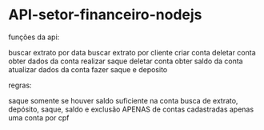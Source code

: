 # API-setor-financeiro-nodejs

funções da api:

buscar extrato por data
buscar extrato por cliente
criar conta
deletar conta
obter dados da conta
realizar saque
deletar conta
obter saldo da conta
atualizar dados da conta
fazer saque e deposito

regras:

saque somente se houver saldo suficiente na conta
busca de extrato, depósito, saque, saldo e exclusão APENAS de contas cadastradas
apenas uma conta por cpf
